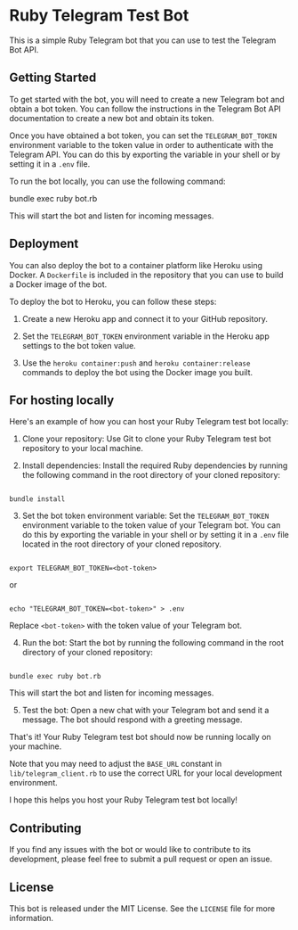 # Ruby Telegram Test Bot

This is a simple Ruby Telegram bot that you can use to test the Telegram Bot API.

## Getting Started

To get started with the bot, you will need to create a new Telegram bot and obtain a bot token. You can follow the instructions in the Telegram Bot API documentation to create a new bot and obtain its token.

Once you have obtained a bot token, you can set the `TELEGRAM_BOT_TOKEN` environment variable to the token value in order to authenticate with the Telegram API. You can do this by exporting the variable in your shell or by setting it in a `.env` file.

To run the bot locally, you can use the following command:


bundle exec ruby bot.rb

This will start the bot and listen for incoming messages.

## Deployment

You can also deploy the bot to a container platform like Heroku using Docker. A `Dockerfile` is included in the repository that you can use to build a Docker image of the bot.

To deploy the bot to Heroku, you can follow these steps:

1. Create a new Heroku app and connect it to your GitHub repository.

2. Set the `TELEGRAM_BOT_TOKEN` environment variable in the Heroku app settings to the bot token value.

3. Use the `heroku container:push` and `heroku container:release` commands to deploy the bot using the Docker image you built.

## For hosting locally 

Here's an example of how you can host your Ruby Telegram test bot locally:

1. Clone your repository: Use Git to clone your Ruby Telegram test bot repository to your local machine.

2. Install dependencies: Install the required Ruby dependencies by running the following command in the root directory of your cloned repository:

```

bundle install

```

3. Set the bot token environment variable: Set the `TELEGRAM_BOT_TOKEN` environment variable to the token value of your Telegram bot. You can do this by exporting the variable in your shell or by setting it in a `.env` file located in the root directory of your cloned repository.

```

export TELEGRAM_BOT_TOKEN=<bot-token>

```

or

```

echo "TELEGRAM_BOT_TOKEN=<bot-token>" > .env

```

Replace `<bot-token>` with the token value of your Telegram bot.

4. Run the bot: Start the bot by running the following command in the root directory of your cloned repository:

```

bundle exec ruby bot.rb

```

This will start the bot and listen for incoming messages.

5. Test the bot: Open a new chat with your Telegram bot and send it a message. The bot should respond with a greeting message.

That's it! Your Ruby Telegram test bot should now be running locally on your machine.

Note that you may need to adjust the `BASE_URL` constant in `lib/telegram_client.rb` to use the correct URL for your local development environment.

I hope this helps you host your Ruby Telegram test bot locally!

## Contributing

If you find any issues with the bot or would like to contribute to its development, please feel free to submit a pull request or open an issue.

## License

This bot is released under the MIT License. See the `LICENSE` file for more information.
